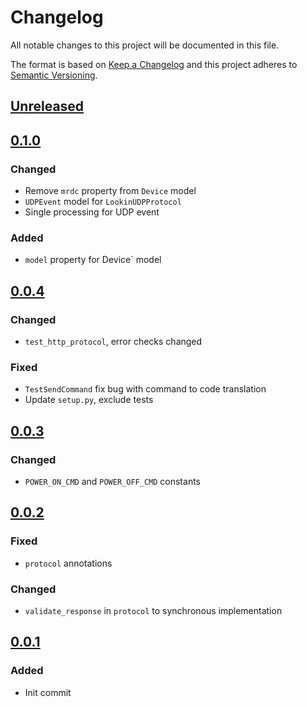 # Changelog
All notable changes to this project will be documented in this file.

The format is based on [Keep a Changelog](http://keepachangelog.com/en/1.0.0/)
and this project adheres to [Semantic Versioning](http://semver.org/spec/v2.0.0.html).

## [Unreleased]
## [0.1.0]
### Changed
- Remove `mrdc` property from `Device` model
- `UDPEvent` model for `LookinUDPProtocol`
- Single processing for UDP event
### Added
- `model` property for Device` model

## [0.0.4]
### Changed
- `test_http_protocol`, error checks changed
### Fixed
- `TestSendCommand` fix bug with command to code translation
- Update `setup.py`, exclude tests

## [0.0.3]
### Changed
- `POWER_ON_CMD` and `POWER_OFF_CMD` constants

## [0.0.2]
### Fixed
- `protocol` annotations
### Changed
- `validate_response` in `protocol` to synchronous implementation

## [0.0.1]
### Added
- Init commit


[Unreleased]: https://github.com/ANMalko/aiolookin/compare/main...v0.1.0
[0.1.0]: https://github.com/ANMalko/aiolookin/compare/v0.0.4...v0.1.0
[0.0.4]: https://github.com/ANMalko/aiolookin/compare/v0.0.3...v0.0.4
[0.0.3]: https://github.com/ANMalko/aiolookin/compare/v0.0.2...v0.0.3
[0.0.2]: https://github.com/ANMalko/aiolookin/compare/v0.0.1...v0.0.2
[0.0.1]: https://github.com/ANMalko/aiolookin/